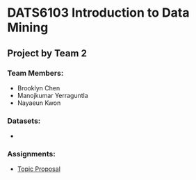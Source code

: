 # DATS6103 Introduction to Data Mining  
## Project by Team 2

### Team Members:
* Brooklyn Chen
* Manojkumar Yerraguntla
* Nayaeun Kwon

### Datasets:
* 

### Assignments:
* [Topic Proposal](https://docs.google.com/document/d/1ia8Xj7ZW0nW6T2gsCz67eQ5jivJcp0QXRu3YFIinOjQ/edit)
